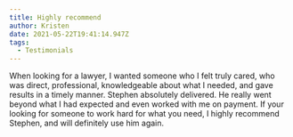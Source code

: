 ```yaml
---
title: Highly recommend
author: Kristen
date: 2021-05-22T19:41:14.947Z
tags:
  - Testimonials
---
```

When looking for a lawyer, I wanted someone who I felt truly cared, who was direct, professional, knowledgeable about what I needed, and gave results in a timely manner. Stephen absolutely delivered. He really went beyond what I had expected and even worked with me on payment. If your looking for someone to work hard for what you need, I highly recommend Stephen, and will definitely use him again.